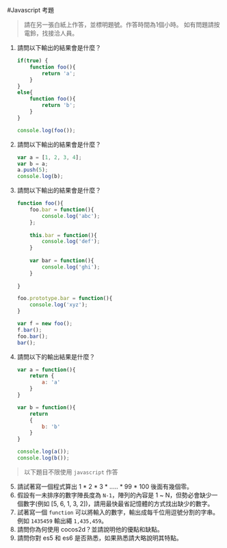 #Javascript 考題
> 請在另一張白紙上作答，並標明題號。作答時間為1個小時。 如有問題請按電鈴，找接洽人員。

1. 請問以下輸出的結果會是什麼？

	```javascript
	if(true) {
		function foo(){
			return 'a';
		}
	}
	else{
		function foo(){
			return 'b';
		}
	}
	
	console.log(foo());
	```
	
2. 請問以下輸出的結果會是什麼？
	
	```javascript
	var a = [1, 2, 3, 4];
	var b = a;
	a.push(5);
	console.log(b);
	```
3. 請問以下輸出的結果會是什麼？
	
	```javascript
	function foo(){
		foo.bar = function(){
			console.log('abc');
		};
		
		this.bar = function(){
			console.log('def');
		}
		
		var bar = function(){
			console.log('ghi');
		}
		
	}
	
	foo.prototype.bar = function(){
		console.log('xyz');
	}
	
	var f = new foo();
	f.bar();
	foo.bar();
	bar();
	```
4. 請問以下的輸出結果是什麼？

	```javascript
	var a = function(){
		return {
			a: 'a'
		}
	}
	
	var b = function(){
		return 
		{
			b: 'b'
		}
	}
	
	console.log(a());
	console.log(b());
	```
> 以下題目不限使用 `javascript` 作答
5. 請試著寫一個程式算出 1 * 2 * 3 * ..... * 99 * 100 後面有幾個零。
6. 假設有一未排序的數字陣長度為 `N-1`，陣列的內容是 1 ~ N，但勢必會缺少一個數字(例如 [5, 6, 1, 3, 2])，請用最快最省記憶體的方式找出缺少的數字。
7. 試著寫一個 `function` 可以將輸入的數字，輸出成每千位用逗號分割的字串。例如 `1435459` 輸出繩 `1,435,459`。
8. 請問你為何使用 cocos2d？並請說明他的優點和缺點。
9. 請問你對 es5 和 es6 是否熟悉，如果熟悉請大略說明其特點。
